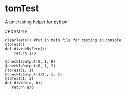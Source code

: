 # tomTest
A unit testing helper for python

#EXAMPLE
~~~~{.python}
clearTests() #Put in main file for testing in console
@toTest()
def divideByZero():
    return 1/0

@checkIsOutput(0, 1, 0)
@checkIsOutput(0, 1, 2)
@toTest(1, 1)
@checkIsOutput(1/3., 1, 3)
@toTest(1, 3)
def divide(a, b):
   return a/b
~~~~
